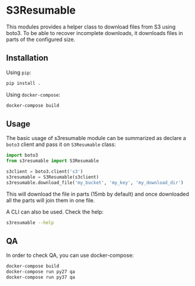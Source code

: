 # S3Resumable

This modules provides a helper class to download files from S3 using boto3.
To be able to recover incomplete downloads, it downloads files in parts of
the configured size.

## Installation

Using `pip`:

```bash
pip install .
```

Using `docker-compose`:

```bash
docker-compose build
```

## Usage

The basic usage of s3resumable module can be summarized as declare a `boto3`
client and pass it on `S3Resumable` class:
 
```python
import boto3
from s3resumable import S3Resumable 

s3client = boto3.client('s3')
s3resumable = S3Resumable(s3client)
s3resumable.download_file('my_bucket', 'my_key', 'my_download_dir')
```

This will download the file in parts (15mb by default) and once downloaded
all the parts will join them in one file.

A CLI can also be used. Check the help:

```bash
s3resumable --help
```

## QA

In order to check QA, you can use docker-compose:

```bash
docker-compose build
docker-compose run py27 qa
docker-compose run py37 qa
```
